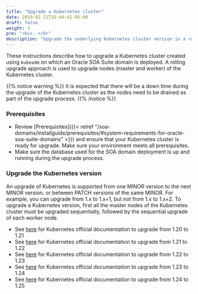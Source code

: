 ```yaml
---
title: "Upgrade a Kubernetes cluster"
date: 2019-02-22T15:44:42-05:00
draft: false
weight: 3
pre: "<b>c. </b>"
description: "Upgrade the underlying Kubernetes cluster version in a running SOA Kubernetes environment."
---
```


These instructions describe how to upgrade a Kubernetes cluster created using `kubeadm` on which an Oracle SOA Suite domain is deployed. A rolling upgrade approach is used to upgrade nodes (master and worker) of the Kubernetes cluster.

{{% notice warning  %}}
It is expected that there will be a down time during the upgrade of the Kubernetes cluster as the nodes need to be drained as part of the upgrade process.
{{% /notice %}}

### Prerequisites

* Review [Prerequisites]({{< relref "/soa-domains/installguide/prerequisites/#system-requirements-for-oracle-soa-suite-domains" >}}) and ensure that your Kubernetes cluster is ready for upgrade. Make sure your environment meets all prerequisites.
* Make sure the database used for the SOA domain deployment is up and running during the upgrade process.

### Upgrade the Kubernetes version
 An upgrade of Kubernetes is supported from one MINOR version to the next MINOR version, or between PATCH versions of the same MINOR.
 For example, you can upgrade from 1.x to 1.x+1, but not from 1.x to 1.x+2.
 To upgrade a Kubernetes version, first all the master nodes of the Kubernetes cluster must be  upgraded sequentially, followed by the sequential upgrade of each worker node.

*  See [here](https://v1-21.docs.kubernetes.io/docs/tasks/administer-cluster/kubeadm/kubeadm-upgrade/) for Kubernetes official documentation to upgrade from 1.20 to 1.21
*  See [here](https://v1-22.docs.kubernetes.io/docs/tasks/administer-cluster/kubeadm/kubeadm-upgrade/) for Kubernetes official documentation to upgrade from 1.21 to 1.22
*  See [here](https://v1-23.docs.kubernetes.io/docs/tasks/administer-cluster/kubeadm/kubeadm-upgrade/) for Kubernetes official documentation to upgrade from 1.22 to 1.23
*  See [here](https://v1-24.docs.kubernetes.io/docs/tasks/administer-cluster/kubeadm/kubeadm-upgrade/) for Kubernetes official documentation to upgrade from 1.23 to 1.24
*  See [here](https://v1-25.docs.kubernetes.io/docs/tasks/administer-cluster/kubeadm/kubeadm-upgrade/) for Kubernetes official documentation to upgrade from 1.24 to 1.25
